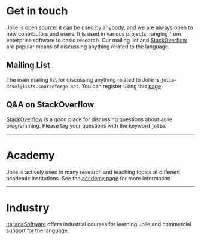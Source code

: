 <!--Themed-->

# Get in touch

Jolie is open source: it can be used by anybody, and we are always open to new contributors and users.
It is used in various projects, ranging from enterprise software to basic research.
Our mailing list and [StackOverflow](http://www.stackoverflow.com/) are popular means of
discussing anything related to the language.


## Mailing List

The main mailing list for discussing anything related to Jolie is `jolie-devel@lists.sourceforge.net`.
You can register using this [page](https://lists.sourceforge.net/lists/listinfo/jolie-devel).


## Q&A on StackOverflow

[StackOverflow](http://www.stackoverflow.com/) is a good place for discussing questions about Jolie programming.
Please tag your questions with the keyword `jolie`.


---

# Academy

Jolie is actively used in many research and teaching topics at different academic institutions. See
the [academy page](academy.html) for more information.

---

# Industry

[italianaSoftware](http://www.italianasoftware.com/) offers industrial courses for learning Jolie and
commercial support for the language.
